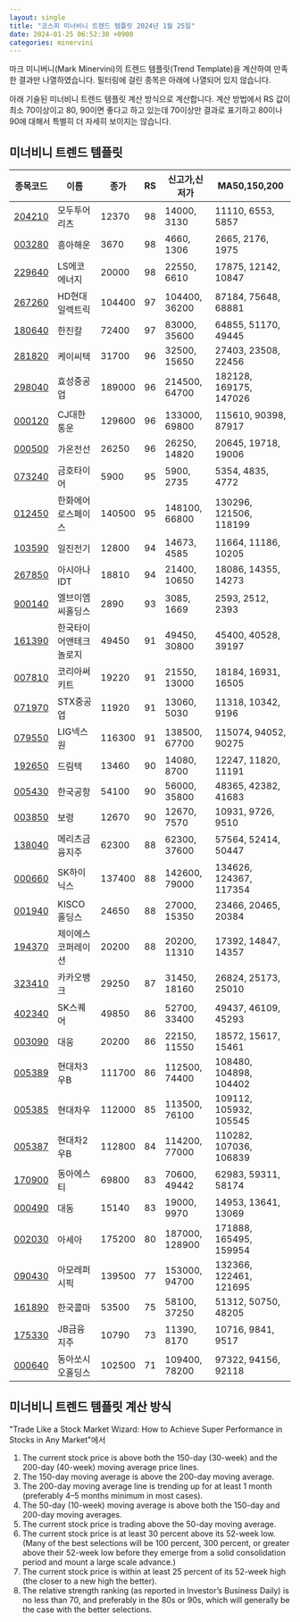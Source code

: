 ```yaml
---
layout: single
title: "코스피 미너비니 트렌드 템플릿 2024년 1월 25일"
date: 2024-01-25 06:52:30 +0900
categories: minervini
---
```

마크 미니버니(Mark Minervini)의 트렌드 템플릿(Trend Template)을 계산하여 만족한 결과만 나열하였습니다. 필터링에 걸린 종목은 아래에 나열되어 있지 않습니다.

아래 기술된 미너비니 트렌드 템플릿 계산 방식으로 계산합니다. 계산 방법에서 RS 값이 최소 70이상이고 80, 90이면 좋다고 하고 있는데 70이상만 결과로 표기하고 80이나 90에 대해서 특별히 더 자세히 보이지는 않습니다.

## 미너비니 트렌드 템플릿

|종목코드|이름|종가|RS|신고가,신저가|MA50,150,200|
|------|---|---|--|---------|------------|
|[204210](https://finance.daum.net/quotes/A204210)|모두투어리츠|12370|98|14000, 3130|11110, 6553, 5857|
|[003280](https://finance.daum.net/quotes/A003280)|흥아해운|3670|98|4660, 1306|2665, 2176, 1975|
|[229640](https://finance.daum.net/quotes/A229640)|LS에코에너지|20000|98|22550, 6610|17875, 12142, 10847|
|[267260](https://finance.daum.net/quotes/A267260)|HD현대일렉트릭|104400|97|104400, 36200|87184, 75648, 68881|
|[180640](https://finance.daum.net/quotes/A180640)|한진칼|72400|97|83000, 35600|64855, 51170, 49445|
|[281820](https://finance.daum.net/quotes/A281820)|케이씨텍|31700|96|32500, 15650|27403, 23508, 22456|
|[298040](https://finance.daum.net/quotes/A298040)|효성중공업|189000|96|214500, 64700|182128, 169175, 147026|
|[000120](https://finance.daum.net/quotes/A000120)|CJ대한통운|129600|96|133000, 69800|115610, 90398, 87917|
|[000500](https://finance.daum.net/quotes/A000500)|가온전선|26250|96|26250, 14820|20645, 19718, 19006|
|[073240](https://finance.daum.net/quotes/A073240)|금호타이어|5900|95|5900, 2735|5354, 4835, 4772|
|[012450](https://finance.daum.net/quotes/A012450)|한화에어로스페이스|140500|95|148100, 66800|130296, 121506, 118199|
|[103590](https://finance.daum.net/quotes/A103590)|일진전기|12800|94|14673, 4585|11664, 11186, 10205|
|[267850](https://finance.daum.net/quotes/A267850)|아시아나IDT|18810|94|21400, 10650|18086, 14355, 14273|
|[900140](https://finance.daum.net/quotes/A900140)|엘브이엠씨홀딩스|2890|93|3085, 1669|2593, 2512, 2393|
|[161390](https://finance.daum.net/quotes/A161390)|한국타이어앤테크놀로지|49450|91|49450, 30800|45400, 40528, 39197|
|[007810](https://finance.daum.net/quotes/A007810)|코리아써키트|19220|91|21550, 13000|18184, 16931, 16505|
|[071970](https://finance.daum.net/quotes/A071970)|STX중공업|11920|91|13060, 5030|11318, 10342, 9196|
|[079550](https://finance.daum.net/quotes/A079550)|LIG넥스원|116300|91|138500, 67700|115074, 94052, 90275|
|[192650](https://finance.daum.net/quotes/A192650)|드림텍|13460|90|14080, 8700|12247, 11820, 11191|
|[005430](https://finance.daum.net/quotes/A005430)|한국공항|54100|90|56000, 35800|48365, 42382, 41683|
|[003850](https://finance.daum.net/quotes/A003850)|보령|12670|90|12670, 7570|10931, 9726, 9510|
|[138040](https://finance.daum.net/quotes/A138040)|메리츠금융지주|62300|88|62300, 37600|57564, 52414, 50447|
|[000660](https://finance.daum.net/quotes/A000660)|SK하이닉스|137400|88|142600, 79000|134626, 124367, 117354|
|[001940](https://finance.daum.net/quotes/A001940)|KISCO홀딩스|24650|88|27000, 15350|23466, 20465, 20384|
|[194370](https://finance.daum.net/quotes/A194370)|제이에스코퍼레이션|20200|88|20200, 11310|17392, 14847, 14357|
|[323410](https://finance.daum.net/quotes/A323410)|카카오뱅크|29250|87|31450, 18160|26824, 25173, 25010|
|[402340](https://finance.daum.net/quotes/A402340)|SK스퀘어|49850|86|52700, 33400|49437, 46109, 45293|
|[003090](https://finance.daum.net/quotes/A003090)|대웅|20200|86|22150, 11550|18572, 15617, 15461|
|[005389](https://finance.daum.net/quotes/A005389)|현대차3우B|111700|86|112500, 74400|108480, 104898, 104402|
|[005385](https://finance.daum.net/quotes/A005385)|현대차우|112000|85|113500, 76100|109112, 105932, 105545|
|[005387](https://finance.daum.net/quotes/A005387)|현대차2우B|112800|84|114200, 77000|110282, 107036, 106839|
|[170900](https://finance.daum.net/quotes/A170900)|동아에스티|69800|83|70600, 49442|62983, 59311, 58174|
|[000490](https://finance.daum.net/quotes/A000490)|대동|15140|83|19000, 9970|14953, 13641, 13069|
|[002030](https://finance.daum.net/quotes/A002030)|아세아|175200|80|187000, 128900|171888, 165495, 159954|
|[090430](https://finance.daum.net/quotes/A090430)|아모레퍼시픽|139500|77|153000, 94700|132366, 122461, 121695|
|[161890](https://finance.daum.net/quotes/A161890)|한국콜마|53500|75|58100, 37250|51312, 50750, 48205|
|[175330](https://finance.daum.net/quotes/A175330)|JB금융지주|10790|73|11390, 8170|10716, 9841, 9517|
|[000640](https://finance.daum.net/quotes/A000640)|동아쏘시오홀딩스|102500|71|109400, 78200|97322, 94156, 92118|

## 미너비니 트렌드 템플릿 계산 방식

"Trade Like a Stock Market Wizard: How to Achieve Super Performance in Stocks in Any Market"에서

 1. The current stock price is above both the 150-day (30-week) and the 200-day (40-week) moving average price lines.
 1. The 150-day moving average is above the 200-day moving average.
 1. The 200-day moving average line is trending up for at least 1 month (preferably 4–5 months minimum in most cases).
 1. The 50-day (10-week) moving average is above both the 150-day and 200-day moving averages.
 1. The current stock price is trading above the 50-day moving average.
 1. The current stock price is at least 30 percent above its 52-week low. (Many of the best selections will be 100 percent, 300 percent, or greater above their 52-week low before they emerge from a solid consolidation period and mount a large scale advance.)
 1. The current stock price is within at least 25 percent of its 52-week high (the closer to a new high the better).
 1. The relative strength ranking (as reported in Investor’s Business Daily) is no less than 70, and preferably in the 80s or 90s, which will generally be the case with the better selections.
